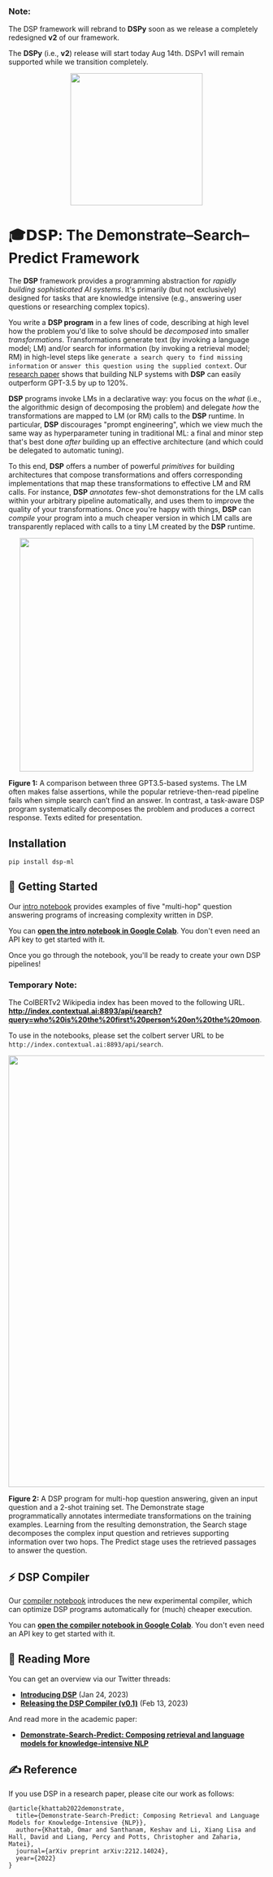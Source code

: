 ### Note:

The DSP framework will rebrand to **DSPy** soon as we release a completely redesigned **v2** of our framework.

The **DSPy** (i.e., **v2**) release will start today Aug 14th. DSPv1 will remain supported while we transition completely.

<p align="center">
  <img align="center" src="docs/images/DSPy7.png" width="260px" />
</p>
<p align="left">



# 🎓𝗗𝗦𝗣: The Demonstrate–Search–Predict Framework

The **DSP** framework provides a programming abstraction for _rapidly building sophisticated AI systems_. It's primarily (but not exclusively) designed for tasks that are knowledge intensive (e.g., answering user questions or researching complex topics).

You write a **DSP program** in a few lines of code, describing at high level how the problem you'd like to solve should be _decomposed_ into smaller _transformations_. Transformations generate text (by invoking a language model; LM) and/or search for information (by invoking a retrieval model; RM) in high-level steps like `generate a search query to find missing information` or `answer this question using the supplied context`. Our [research paper](https://arxiv.org/abs/2212.14024) shows that building NLP systems with **DSP** can easily outperform GPT-3.5 by up to 120%.

**DSP** programs invoke LMs in a declarative way: you focus on the _what_ (i.e., the algorithmic design of decomposing the problem) and delegate _how_ the transformations are mapped to LM (or RM) calls to the **DSP** runtime. In particular, **DSP** discourages "prompt engineering", which we view much the same way as hyperparameter tuning in traditional ML: a final and minor step that's best done _after_ building up an effective architecture (and which could be delegated to automatic tuning).

To this end, **DSP** offers a number of powerful _primitives_ for building architectures that compose transformations and offers corresponding implementations that map these transformations to effective LM and RM calls. For instance, **DSP** *annotates* few-shot demonstrations for the LM calls within your arbitrary pipeline automatically, and uses them to improve the quality of your transformations. Once you're happy with things, **DSP** can *compile* your program into a much cheaper version in which LM calls are transparently replaced with calls to a tiny LM created by the **DSP** runtime.


<p align="center">
  <img align="center" src="docs/images/DSP-tasks.png" width="460px" />
</p>
<p align="left">
  <b>Figure 1:</b> A comparison between three GPT3.5-based systems. The LM often makes false assertions, while the popular retrieve-then-read pipeline fails when simple search can’t find an answer. In contrast, a task-aware DSP program systematically decomposes the problem and produces a correct response. Texts edited for presentation.
</p>


## Installation

```pip install dsp-ml```

## 🏃 Getting Started

Our [intro notebook](intro.ipynb) provides examples of five "multi-hop" question answering programs of increasing complexity written in DSP.

You can **[open the intro notebook in Google Colab](https://colab.research.google.com/github/stanfordnlp/dsp/blob/main/intro.ipynb)**. You don't even need an API key to get started with it.

Once you go through the notebook, you'll be ready to create your own DSP pipelines!

### Temporary Note:

The ColBERTv2 Wikipedia index has been moved to the following URL. **http://index.contextual.ai:8893/api/search?query=who%20is%20the%20first%20person%20on%20the%20moon**.

To use in the notebooks, please set the colbert server URL to be `http://index.contextual.ai:8893/api/search`.


<p align="center">
  <img align="center" src="docs/images/DSP-example.png" width="850px" />
</p>
<p align="left">
  <b>Figure 2:</b> A DSP program for multi-hop question answering, given an input question and a 2-shot training set. The Demonstrate stage programmatically annotates intermediate transformations on the training examples. Learning from the resulting demonstration, the Search stage decomposes the complex input question and retrieves supporting information over two hops. The Predict stage uses the retrieved passages to answer the question.
</p>


## ⚡️ DSP Compiler

Our [compiler notebook](compiler.ipynb) introduces the new experimental compiler, which can optimize DSP programs automatically for (much) cheaper execution.

You can **[open the compiler notebook in Google Colab](https://colab.research.google.com/github/stanfordnlp/dsp/blob/main/compiler.ipynb)**. You don't even need an API key to get started with it.

## 📜 Reading More

You can get an overview via our Twitter threads:
* [**Introducing DSP**](https://twitter.com/lateinteraction/status/1617953413576425472)  (Jan 24, 2023)
* [**Releasing the DSP Compiler (v0.1)**](https://twitter.com/lateinteraction/status/1625231662849073160)  (Feb 13, 2023)

And read more in the academic paper:
* [**Demonstrate-Search-Predict: Composing retrieval and language models for knowledge-intensive NLP**](https://arxiv.org/abs/2212.14024.pdf)

## ✍️ Reference

If you use DSP in a research paper, please cite our work as follows:

```
@article{khattab2022demonstrate,
  title={Demonstrate-Search-Predict: Composing Retrieval and Language Models for Knowledge-Intensive {NLP}},
  author={Khattab, Omar and Santhanam, Keshav and Li, Xiang Lisa and Hall, David and Liang, Percy and Potts, Christopher and Zaharia, Matei},
  journal={arXiv preprint arXiv:2212.14024},
  year={2022}
}
```
